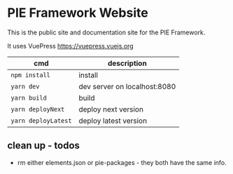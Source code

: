 # PIE Framework Website

This is the public site and documentation site for the PIE Framework.

It uses VuePress https://vuepress.vuejs.org

| cmd                    | description                    |
| ---------------------- | ------------------------------ |
| `npm install`          | install                        |
| `yarn dev`             | dev server on localhost:8080   |
| `yarn build`           | build                          |
| `yarn deployNext`      | deploy next version            |
| `yarn deployLatest`    | deploy latest version          |

## clean up - todos

- rm either elements.json or pie-packages - they both have the same info.
